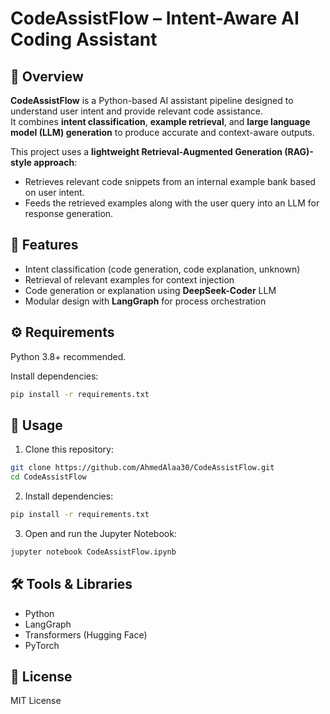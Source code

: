 # CodeAssistFlow – Intent-Aware AI Coding Assistant

## 📌 Overview
**CodeAssistFlow** is a Python-based AI assistant pipeline designed to understand user intent and provide relevant code assistance.  
It combines **intent classification**, **example retrieval**, and **large language model (LLM) generation** to produce accurate and context-aware outputs.

This project uses a **lightweight Retrieval-Augmented Generation (RAG)-style approach**:
- Retrieves relevant code snippets from an internal example bank based on user intent.
- Feeds the retrieved examples along with the user query into an LLM for response generation.

## 📂 Features
- Intent classification (code generation, code explanation, unknown)
- Retrieval of relevant examples for context injection
- Code generation or explanation using **DeepSeek-Coder** LLM
- Modular design with **LangGraph** for process orchestration

## ⚙️ Requirements
Python 3.8+ recommended.

Install dependencies:
```bash
pip install -r requirements.txt
```

## 🚀 Usage
1. Clone this repository:
```bash
git clone https://github.com/AhmedAlaa30/CodeAssistFlow.git
cd CodeAssistFlow
```

2. Install dependencies:
```bash
pip install -r requirements.txt
```

3. Open and run the Jupyter Notebook:
```bash
jupyter notebook CodeAssistFlow.ipynb
```

## 🛠️ Tools & Libraries
- Python
- LangGraph
- Transformers (Hugging Face)
- PyTorch

## 📜 License
MIT License
